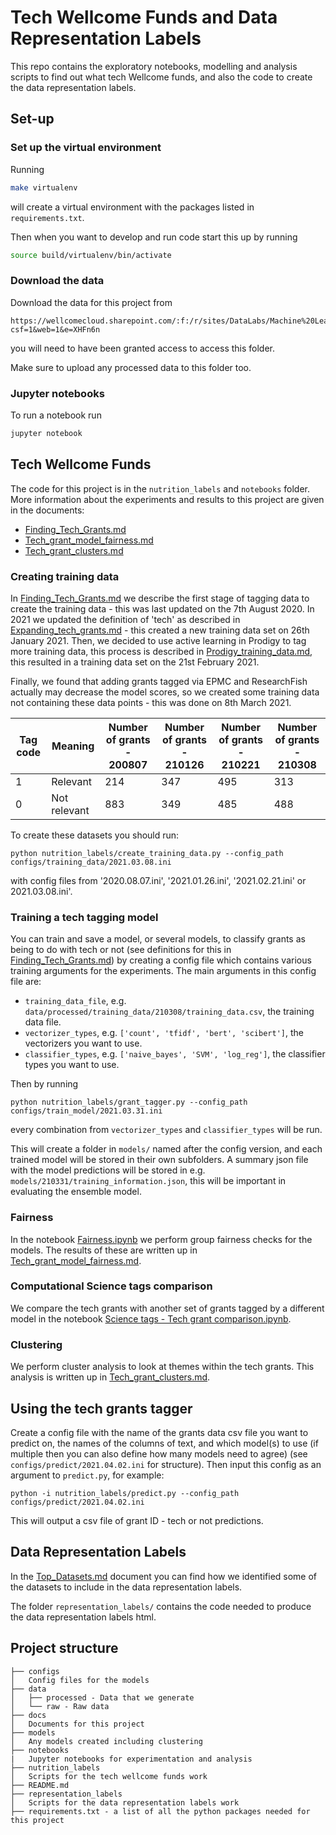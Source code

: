 # Tech Wellcome Funds and Data Representation Labels

This repo contains the exploratory notebooks, modelling and analysis scripts to find out what tech Wellcome funds, and also the code to create the data representation labels.

## Set-up
### Set up the virtual environment

Running
```bash
make virtualenv
```
will create a virtual environment with the packages listed in `requirements.txt`.

Then when you want to develop and run code start this up by running
```bash
source build/virtualenv/bin/activate
```

### Download the data

Download the data for this project from
```
https://wellcomecloud.sharepoint.com/:f:/r/sites/DataLabs/Machine%20Learning/Nutrition%20Labels/data?csf=1&web=1&e=XHFn6n
```
you will need to have been granted access to access this folder.

Make sure to upload any processed data to this folder too.

### Jupyter notebooks

To run a notebook run
```bash
jupyter notebook
```

## Tech Wellcome Funds

The code for this project is in the `nutrition_labels` and `notebooks` folder. More information about the experiments and results to this project are given in the documents:
- [Finding_Tech_Grants.md](docs/Finding_Tech_Grants.md)
- [Tech_grant_model_fairness.md](docs/Tech_grant_model_fairness.md)
- [Tech_grant_clusters.md](docs/Tech_grant_clusters.md)

### Creating training data

In [Finding_Tech_Grants.md](docs/Finding_Tech_Grants.md) we describe the first stage of tagging data to create the training data - this was last updated on the 7th August 2020. In 2021 we updated the definition of 'tech' as described in [Expanding_tech_grants.md](docs/Expanding_tech_grants.md) - this created a new training data set on 26th January 2021. Then, we decided to use active learning in Prodigy to tag more training data, this process is described in [Prodigy_training_data.md](docs/Prodigy_training_data.md), this resulted in a training data set on the 21st February 2021.

Finally, we found that adding grants tagged via EPMC and ResearchFish actually may decrease the model scores, so we created some training data not containing these data points - this was done on 8th March 2021.

| Tag code | Meaning | Number of grants - 200807 | Number of grants - 210126 | Number of grants - 210221 | Number of grants - 210308|
|---|---|--- |--- | --- | --- |
| 1 | Relevant | 214 |347 | 495 | 313 |
| 0 | Not relevant | 883 |349 | 485 | 488 |

To create these datasets you should run:
```
python nutrition_labels/create_training_data.py --config_path configs/training_data/2021.03.08.ini
```
with config files from '2020.08.07.ini', '2021.01.26.ini', '2021.02.21.ini' or 2021.03.08.ini'.


### Training a tech tagging model

You can train and save a model, or several models, to classify grants as being to do with tech or not (see definitions for this in [Finding_Tech_Grants.md](docs/Finding_Tech_Grants.md)) by creating a config file which contains various training arguments for the experiments. The main arguments in this config file are:

- `training_data_file`, e.g. `data/processed/training_data/210308/training_data.csv`, the training data file.
- `vectorizer_types`, e.g. `['count', 'tfidf', 'bert', 'scibert']`, the vectorizers you want to use.
- `classifier_types`, e.g. `['naive_bayes', 'SVM', 'log_reg']`, the classifier types you want to use.

Then by running 
```
python nutrition_labels/grant_tagger.py --config_path configs/train_model/2021.03.31.ini
```
every combination from `vectorizer_types` and `classifier_types` will be run.

This will create a folder in `models/` named after the config version, and each trained model will be stored in their own subfolders. A summary json file with the model predictions will be stored in e.g. `models/210331/training_information.json`, this will be important in evaluating the ensemble model.

### Fairness

In the notebook [Fairness.ipynb](notebooks/Fairness.ipynb) we perform group fairness checks for the models. The results of these are written up in [Tech_grant_model_fairness.md](docs/Tech_grant_model_fairness.md).

### Computational Science tags comparison

We compare the tech grants with another set of grants tagged by a different model in the notebook [Science tags - Tech grant comparison.ipynb](notebooks/Science%20tags%20-%20Tech%20grant%20comparison.ipynb").

### Clustering

We perform cluster analysis to look at themes within the tech grants. This analysis is written up in [Tech_grant_clusters.md](docs/Tech_grant_clusters.md).

## Using the tech grants tagger

Create a config file with the name of the grants data csv file you want to predict on, the names of the columns of text, and which model(s) to use (if multiple then you can also define how many models need to agree) (see `configs/predict/2021.04.02.ini` for structure). Then input this config as an argument to `predict.py`, for example:

```
python -i nutrition_labels/predict.py --config_path configs/predict/2021.04.02.ini
```

This will output a csv file of grant ID - tech or not predictions.


## Data Representation Labels

In the [Top_Datasets.md](docs/Top_Datasets.md) document you can find how we identified some of the datasets to include in the data representation labels.

The folder `representation_labels/` contains the code needed to produce the data representation labels html.

## Project structure

```
├── configs            
│   Config files for the models
├── data
│   ├── processed - Data that we generate     
│   └── raw - Raw data                    
├── docs            
│   Documents for this project
├── models            
│   Any models created including clustering
├── notebooks                
|   Jupyter notebooks for experimentation and analysis
├── nutrition_labels
│   Scripts for the tech wellcome funds work
├── README.md
├── representation_labels
│   Scripts for the data representation labels work
├── requirements.txt - a list of all the python packages needed for this project  

```
